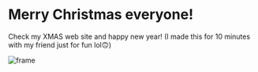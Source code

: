 # Merry Christmas everyone! 
Check my XMAS web site and happy new year!
(I made this for 10 minutes with my friend just for fun lol🙃)
<!--
**josushell/josushell** is a ✨ _special_ ✨ repository because its `README.md` (this file) appears on your GitHub profile.

Here are some ideas to get you started:

- 🔭 I’m currently working on ...
- 🌱 I’m currently learning ...
- 👯 I’m looking to collaborate on ...
- 🤔 I’m looking for help with ...
- 💬 Ask me about ...
- 📫 How to reach me: ...
- 😄 Pronouns: ...
- ⚡ Fun fact: ...
-->
![frame](https://user-images.githubusercontent.com/63590121/147364385-53b4e925-e853-43eb-bb67-d2b5b61bf97c.png)
